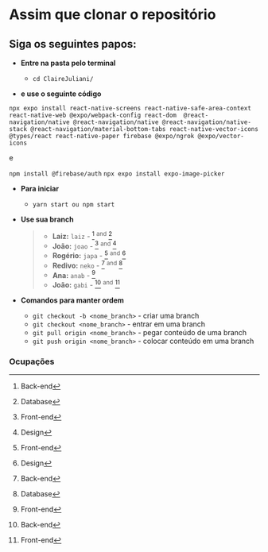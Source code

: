 # Assim que clonar o repositório
## Siga os seguintes papos:
* **Entre na pasta pelo terminal**
  * `cd ClaireJuliani/`

* **e use o seguinte código**
```
npx expo install react-native-screens react-native-safe-area-context react-native-web @expo/webpack-config react-dom  @react-navigation/native @react-navigation/native @react-navigation/native-stack @react-navigation/material-bottom-tabs react-native-vector-icons @types/react react-native-paper firebase @expo/ngrok @expo/vector-icons
```
e

``` npm install @firebase/auth ```
``` npx expo install expo-image-picker ```

* **Para iniciar**
  * `yarn start ou npm start`

* **Use sua branch**
  > * **Laiz:** `laiz` - [^1] <sup>and</sup> [^4]
  > * **João:** `joao` - [^2] <sup>and</sup> [^3]
  > * **Rogério:** `japa` - [^2] <sup>and</sup> [^3]
  > * **Redivo:** `neko` - [^1] <sup>and</sup> [^4]
  > * **Ana:** `anab` - [^2]
  > * **João:** `gabi` - [^1] <sup>and</sup> [^2]
   
* **Comandos para manter ordem**
  * `git checkout -b <nome_branch>` - criar uma branch
  * `git checkout <nome_branch>` - entrar em uma branch
  * `git pull origin <nome_branch>` - pegar conteúdo de uma branch
  * `git push origin <nome_branch>` - colocar conteúdo em uma branch

### Ocupações
  > [^1]: Back-end
  > [^2]: Front-end
  > [^3]: Design
  > [^4]: Database
